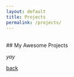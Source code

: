 ```yaml
---
layout: default
title: Projects
permalink: /projects/
---
```

<br/>
## My Awesome Projects

_yay_

[back](./)

